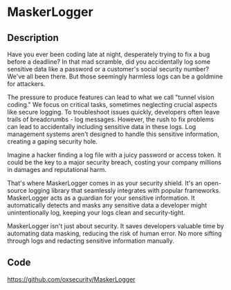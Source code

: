 # MaskerLogger

## Description
Have you ever been coding late at night, desperately trying to fix a bug before a deadline? In that mad scramble, did you accidentally log some sensitive data like a password or a customer's social security number? We've all been there. But those seemingly harmless logs can be a goldmine for attackers.

The pressure to produce features can lead to what we call "tunnel vision coding." We focus on critical tasks, sometimes neglecting crucial aspects like secure logging. To troubleshoot issues quickly, developers often leave trails of breadcrumbs - log messages. However, the rush to fix problems can lead to accidentally including sensitive data in these logs. Log management systems aren't designed to handle this sensitive information, creating a gaping security hole.

Imagine a hacker finding a log file with a juicy password or access token. It could be the key to a major security breach, costing your company millions in damages and reputational harm.

That's where MaskerLogger comes in as your security shield. It's an open-source logging library that seamlessly integrates with popular frameworks. MaskerLogger acts as a guardian for your sensitive information. It automatically detects and masks any sensitive data a developer might unintentionally log, keeping your logs clean and security-tight.

MaskerLogger isn't just about security. It saves developers valuable time by automating data masking, reducing the risk of human error. No more sifting through logs and redacting sensitive information manually.

## Code
https://github.com/oxsecurity/MaskerLogger
